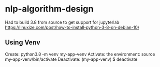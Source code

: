 # nlp-algorithm-design
Had to build 3.8 from source to get support for jupyterlab
https://linuxize.com/post/how-to-install-python-3-8-on-debian-10/
## Using Venv
Create: python3.8 -m venv my-app-venv
Activate: the environment: source my-app-venv/bin/activate
Deactivate: (my-app-venv) $ deactivate
